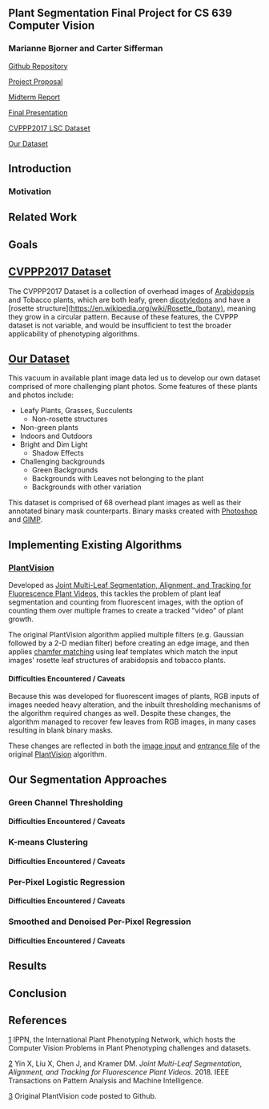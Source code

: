 ## Plant Segmentation Final Project for CS 639 Computer Vision
### Marianne Bjorner and Carter Sifferman

[Github Repository](https://github.com/cpsiff/plant-segmentation)

[Project Proposal](proposal.pdf)

[Midterm Report](midterm.pdf)

[Final Presentation](https://docs.google.com/presentation/d/1-RsaTUuVwnlHyvxS62lsLEATcr5Wvde78qQSAqw-udw/edit?usp=sharing)

[CVPPP2017 LSC Dataset](https://www.plant-phenotyping.org/datasets-home)

[Our Dataset](https://drive.google.com/drive/u/1/folders/1o7BMx_QDEMyHjWjvAFRqM-y4dL1PQiQE)

## Introduction

### Motivation

## Related Work

## Goals

## [CVPPP2017 Dataset](https://www.plant-phenotyping.org/datasets-home)

The CVPPP2017 Dataset is a collection of overhead images of [Arabidopsis](https://elifesciences.org/articles/06100) and Tobacco plants, which are both leafy, green [dicotyledons](https://en.wikipedia.org/wiki/Dicotyledon) and have a [rosette structure](https://en.wikipedia.org/wiki/Rosette_(botany), meaning they grow in a circular pattern. Because of these features, the CVPPP dataset is not variable, and would be insufficient to test the broader applicability of phenotyping algorithms. 

## [Our Dataset](https://drive.google.com/drive/u/1/folders/1o7BMx_QDEMyHjWjvAFRqM-y4dL1PQiQE)

This vacuum in available plant image data led us to develop our own dataset comprised of more challenging plant photos. Some features of these plants and photos include:

- Leafy Plants, Grasses, Succulents
  - Non-rosette structures
- Non-green plants
- Indoors and Outdoors
- Bright and Dim Light
  - Shadow Effects
- Challenging backgrounds
  - Green Backgrounds
  - Backgrounds with Leaves not belonging to the plant
  - Backgrounds with other variation
  
This dataset is comprised of 68 overhead plant images as well as their annotated binary mask counterparts. Binary masks created with [Photoshop](https://en.wikipedia.org/wiki/Adobe_Photoshop) and [GIMP](https://en.wikipedia.org/wiki/GIMP).

## Implementing Existing Algorithms

### [PlantVision](https://github.com/xiyinmsu/PlantVision)

Developed as [Joint Multi-Leaf Segmentation, Alignment, and Tracking for Fluorescence Plant Videos](https://ieeexplore.ieee.org/document/7982753), this tackles the problem of plant leaf segmentation and counting from fluorescent images, with the option of counting them over multiple frames to create a tracked "video" of plant growth.

The original PlantVision algorithm applied multiple filters (e.g. Gaussian followed by a 2-D median filter) before creating an edge image, and then applies [chamfer matching](https://www.sciencedirect.com/topics/engineering/chamfer-matching#:~:text=Chamfer%20matching%20is%20a%20simple,the%20method%20achieves%20subpixel%20accuracy.) using leaf templates which match the input images' rosette leaf structures of arabidopsis and tobacco plants.

#### Difficulties Encountered / Caveats

Because this was developed for fluorescent images of plants, RGB inputs of images needed heavy alteration, and the inbuilt thresholding mechanisms of the algorithm required changes as well. Despite these changes, the algorithm managed to recover few leaves from RGB images, in many cases resulting in blank binary masks.

These changes are reflected in both the [image input](https://github.com/cpsiff/plant-segmentation/blob/main/runFluorescentMethod.m) and [entrance file](https://github.com/cpsiff/plant-segmentation/blob/main/MultiLeafTracking.m) of the original [PlantVision](https://github.com/xiyinmsu/PlantVision) algorithm.


## Our Segmentation Approaches

### Green Channel Thresholding

#### Difficulties Encountered / Caveats

### K-means Clustering

#### Difficulties Encountered / Caveats

### Per-Pixel Logistic Regression

#### Difficulties Encountered / Caveats

### Smoothed and Denoised Per-Pixel Regression

#### Difficulties Encountered / Caveats

## Results

## Conclusion

## References

[1](https://www.plant-phenotyping.org/) IPPN, the International Plant Phenotyping Network, which hosts the Computer Vision Problems in Plant Phenotyping challenges and datasets.

[2](https://ieeexplore.ieee.org/document/7982753) Yin X, Liu X, Chen J, and Kramer DM. <i>Joint Multi-Leaf Segmentation, Alignment, and Tracking for Fluorescence Plant Videos</i>. 2018. IEEE Transactions on Pattern Analysis and Machine Intelligence.

[3](https://github.com/xiyinmsu/PlantVision) Original PlantVision code posted to Github.












